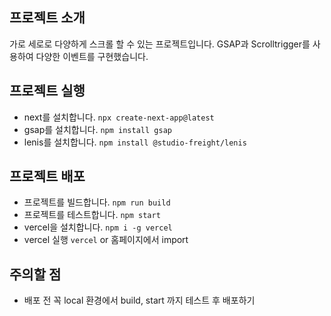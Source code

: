 ## 프로젝트 소개
가로 세로로 다양하게 스크롤 할 수 있는 프로젝트입니다.
GSAP과 Scrolltrigger를 사용하여 다양한 이벤트를 구현했습니다. 

## 프로젝트 실행
- next를 설치합니다. `npx create-next-app@latest` 
- gsap를 설치합니다. `npm install gsap`
- lenis를 설치합니다. `npm install @studio-freight/lenis` 
 

 ## 프로젝트 배포
 - 프로젝트를 빌드합니다. `npm run build`
 - 프로젝트를 테스트합니다. `npm start`
 - vercel을 설치합니다. `npm i -g vercel`
 - vercel 실행 `vercel` or 홈페이지에서 import

## 주의할 점
- 배포 전 꼭 local 환경에서 build, start 까지 테스트 후 배포하기 

